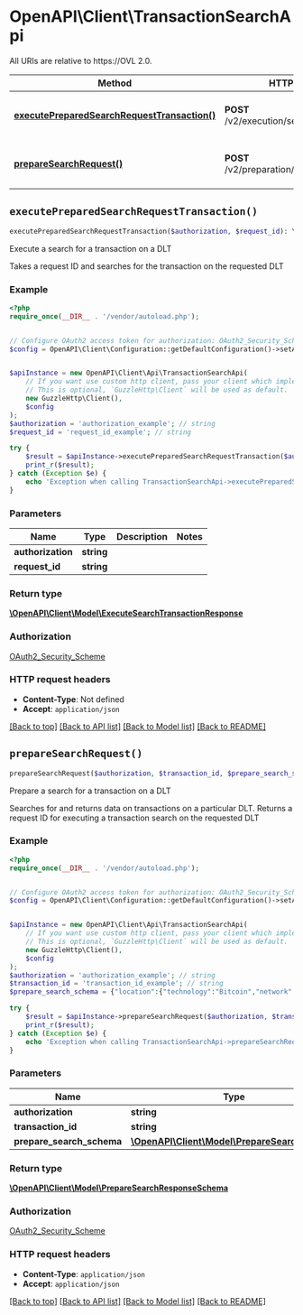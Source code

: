 # OpenAPI\Client\TransactionSearchApi

All URIs are relative to https://OVL 2.0.

Method | HTTP request | Description
------------- | ------------- | -------------
[**executePreparedSearchRequestTransaction()**](TransactionSearchApi.md#executePreparedSearchRequestTransaction) | **POST** /v2/execution/search/transaction | Execute a search for a transaction on a DLT
[**prepareSearchRequest()**](TransactionSearchApi.md#prepareSearchRequest) | **POST** /v2/preparation/search/transaction | Prepare a search for a transaction on a DLT


## `executePreparedSearchRequestTransaction()`

```php
executePreparedSearchRequestTransaction($authorization, $request_id): \OpenAPI\Client\Model\ExecuteSearchTransactionResponse
```

Execute a search for a transaction on a DLT

Takes a request ID and searches for the transaction on the requested DLT

### Example

```php
<?php
require_once(__DIR__ . '/vendor/autoload.php');


// Configure OAuth2 access token for authorization: OAuth2_Security_Scheme
$config = OpenAPI\Client\Configuration::getDefaultConfiguration()->setAccessToken('YOUR_ACCESS_TOKEN');


$apiInstance = new OpenAPI\Client\Api\TransactionSearchApi(
    // If you want use custom http client, pass your client which implements `GuzzleHttp\ClientInterface`.
    // This is optional, `GuzzleHttp\Client` will be used as default.
    new GuzzleHttp\Client(),
    $config
);
$authorization = 'authorization_example'; // string
$request_id = 'request_id_example'; // string

try {
    $result = $apiInstance->executePreparedSearchRequestTransaction($authorization, $request_id);
    print_r($result);
} catch (Exception $e) {
    echo 'Exception when calling TransactionSearchApi->executePreparedSearchRequestTransaction: ', $e->getMessage(), PHP_EOL;
}
```

### Parameters

Name | Type | Description  | Notes
------------- | ------------- | ------------- | -------------
 **authorization** | **string**|  |
 **request_id** | **string**|  |

### Return type

[**\OpenAPI\Client\Model\ExecuteSearchTransactionResponse**](../Model/ExecuteSearchTransactionResponse.md)

### Authorization

[OAuth2_Security_Scheme](../../README.md#OAuth2_Security_Scheme)

### HTTP request headers

- **Content-Type**: Not defined
- **Accept**: `application/json`

[[Back to top]](#) [[Back to API list]](../../README.md#endpoints)
[[Back to Model list]](../../README.md#models)
[[Back to README]](../../README.md)

## `prepareSearchRequest()`

```php
prepareSearchRequest($authorization, $transaction_id, $prepare_search_schema): \OpenAPI\Client\Model\PrepareSearchResponseSchema
```

Prepare a search for a transaction on a DLT

Searches for and returns data on transactions on a particular DLT. Returns a request ID for executing a transaction search on the requested DLT

### Example

```php
<?php
require_once(__DIR__ . '/vendor/autoload.php');


// Configure OAuth2 access token for authorization: OAuth2_Security_Scheme
$config = OpenAPI\Client\Configuration::getDefaultConfiguration()->setAccessToken('YOUR_ACCESS_TOKEN');


$apiInstance = new OpenAPI\Client\Api\TransactionSearchApi(
    // If you want use custom http client, pass your client which implements `GuzzleHttp\ClientInterface`.
    // This is optional, `GuzzleHttp\Client` will be used as default.
    new GuzzleHttp\Client(),
    $config
);
$authorization = 'authorization_example'; // string
$transaction_id = 'transaction_id_example'; // string
$prepare_search_schema = {"location":{"technology":"Bitcoin","network":"Testnet"}}; // \OpenAPI\Client\Model\PrepareSearchSchema

try {
    $result = $apiInstance->prepareSearchRequest($authorization, $transaction_id, $prepare_search_schema);
    print_r($result);
} catch (Exception $e) {
    echo 'Exception when calling TransactionSearchApi->prepareSearchRequest: ', $e->getMessage(), PHP_EOL;
}
```

### Parameters

Name | Type | Description  | Notes
------------- | ------------- | ------------- | -------------
 **authorization** | **string**|  |
 **transaction_id** | **string**|  |
 **prepare_search_schema** | [**\OpenAPI\Client\Model\PrepareSearchSchema**](../Model/PrepareSearchSchema.md)|  |

### Return type

[**\OpenAPI\Client\Model\PrepareSearchResponseSchema**](../Model/PrepareSearchResponseSchema.md)

### Authorization

[OAuth2_Security_Scheme](../../README.md#OAuth2_Security_Scheme)

### HTTP request headers

- **Content-Type**: `application/json`
- **Accept**: `application/json`

[[Back to top]](#) [[Back to API list]](../../README.md#endpoints)
[[Back to Model list]](../../README.md#models)
[[Back to README]](../../README.md)
